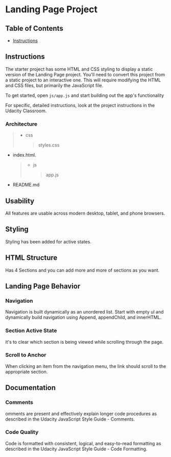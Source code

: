# Landing Page Project

## Table of Contents

- [Instructions](#instructions)

## Instructions

The starter project has some HTML and CSS styling to display a static version of the Landing Page project. You'll need to convert this project from a static project to an interactive one. This will require modifying the HTML and CSS files, but primarily the JavaScript file.

To get started, open `js/app.js` and start building out the app's functionality

For specific, detailed instructions, look at the project instructions in the Udacity Classroom.

### Architecture

> - css
>   > styles.css

- index.html.
  > - js
  >   > app.js

* README.md

## Usability

All features are usable across modern desktop, tablet, and phone browsers.

## Styling

Styling has been added for active states.

## HTML Structure

Has 4 Sections and you can add more and more of sections as you want.

## Landing Page Behavior

### Navigation

Navigation is built dynamically as an unordered list. Start with empty ul and dynamically build navigation using Append, appendChild, and innerHTML.

### Section Active State

it's to clear which section is being viewed while scrolling through the page.

### Scroll to Anchor

When clicking an item from the navigation menu, the link should scroll to the appropriate section.

## Documentation

### Comments

omments are present and effectively explain longer code procedures as described in the Udacity JavaScript Style Guide - Comments.

### Code Quality

Code is formatted with consistent, logical, and easy-to-read formatting as described in the Udacity JavaScript Style Guide - Code Formatting.
